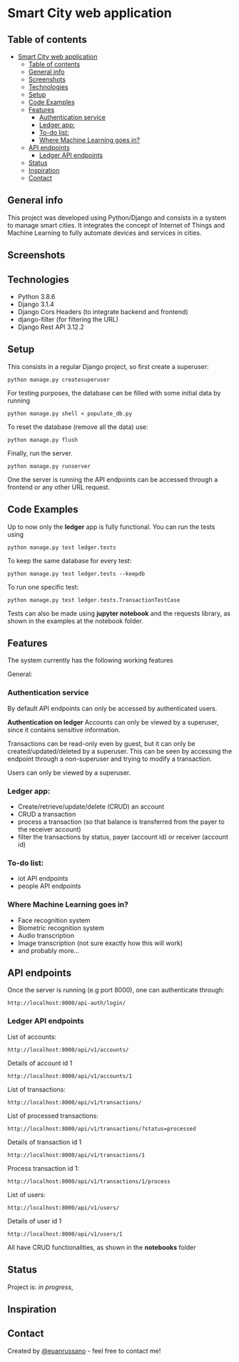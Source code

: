 # Smart City web application

## Table of contents
- [Smart City web application](#smart-city-web-application)
  - [Table of contents](#table-of-contents)
  - [General info](#general-info)
  - [Screenshots](#screenshots)
  - [Technologies](#technologies)
  - [Setup](#setup)
  - [Code Examples](#code-examples)
  - [Features](#features)
    - [Authentication service](#authentication-service)
    - [Ledger app:](#ledger-app)
    - [To-do list:](#to-do-list)
    - [Where Machine Learning goes in?](#where-machine-learning-goes-in)
  - [API endpoints](#api-endpoints)
    - [Ledger API endpoints](#ledger-api-endpoints)
  - [Status](#status)
  - [Inspiration](#inspiration)
  - [Contact](#contact)

## General info
This project was developed using Python/Django and consists in a system to manage smart cities. It integrates the concept of Internet of Things and Machine Learning to fully automate devices and services in cities.

## Screenshots


## Technologies

* Python 3.8.6
* Django 3.1.4
* Django Cors Headers (to integrate backend and frontend)
* django-filter (for filtering the URL)
* Django Rest API 3.12.2

## Setup
This consists in a regular Django project, so first create a superuser:

```
python manage.py createsuperuser
```

For testing purposes, the database can be filled with some initial data by running

```
python manage.py shell < populate_db.py
```

To reset the database (remove all the data) use:

```
python manage.py flush
```

Finally, run the server.

```
python manage.py runserver
```

One the server is running the API endpoints can be accessed through a frontend or any other URL request.


## Code Examples
<!--Show examples of usage:
`put-your-code-here`-->
Up to now only the **ledger** app is fully functional. You can run the tests using

```
python manage.py test ledger.tests
```

To keep the same database for every test:
```
python manage.py test ledger.tests --keepdb
```

To run one specific test:
```
python manage.py test ledger.tests.TransactionTestCase
```

Tests can also be made using **jupyter notebook** and the requests library, as shown in the examples at the notebook folder.

## Features
The system currently has the following working features

General:

### Authentication service

By default API endpoints can only be accessed by authenticated users.

**Authentication on ledger**
Accounts can only be viewed by a superuser, since it contains sensitive information.

Transactions can be read-only even by guest, but it can only be created/updated/deleted by a superuser. This can be seen by accessing the endpoint through a non-superuser and trying to modify a transaction.

Users can only be viewed by a superuser.

### Ledger app:

* Create/retrieve/update/delete (CRUD) an account
* CRUD a transaction
* process a transaction (so that balance is transferred from the payer to the receiver account)
* filter the transactions by status, payer (account id) or receiver (account id)


### To-do list:
* iot API endpoints
* people API endpoints

### Where Machine Learning goes in?
* Face recognition system
* Biometric recognition system
* Audio transcription
* Image transcription (not sure exactly how this will work)
* and probably more...

## API endpoints

Once the server is running (e.g port 8000), one can authenticate through:

```
http://localhost:8000/api-auth/login/
```

### Ledger API endpoints

List of accounts:

```
http://localhost:8000/api/v1/accounts/
```

Details of account id 1

```
http://localhost:8000/api/v1/accounts/1
```

List of transactions:

```
http://localhost:8000/api/v1/transactions/
```

List of processed transactions:

```
http://localhost:8000/api/v1/transactions/?status=processed
```

Details of transaction id 1

```
http://localhost:8000/api/v1/transactions/1
```

Process transaction id 1:

```
http://localhost:8000/api/v1/transactions/1/process
```

List of users:

```
http://localhost:8000/api/v1/users/
```

Details of user id 1

```
http://localhost:8000/api/v1/users/1
```

All have CRUD functionalities, as shown in the **notebooks** folder


## Status
Project is: _in progress_,<!-- _finished_, _no longer continue_ and why?-->

## Inspiration

## Contact
Created by [@euanrussano](https://e-sophia.netlify.app) - feel free to contact me!